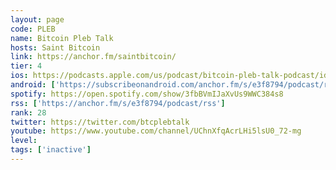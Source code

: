 ```yaml
---
layout: page
code: PLEB
name: Bitcoin Pleb Talk
hosts: Saint Bitcoin
link: https://anchor.fm/saintbitcoin/
tier: 4
ios: https://podcasts.apple.com/us/podcast/bitcoin-pleb-talk-podcast/id1481505187
android: ['https://subscribeonandroid.com/anchor.fm/s/e3f8794/podcast/rss']
spotify: https://open.spotify.com/show/3fbBVmIJaXvUs9WWC384s8
rss: ['https://anchor.fm/s/e3f8794/podcast/rss']
rank: 28
twitter: https://twitter.com/btcplebtalk
youtube: https://www.youtube.com/channel/UChnXfqAcrLHi5lsU0_72-mg
level: 
tags: ['inactive']
---
```

